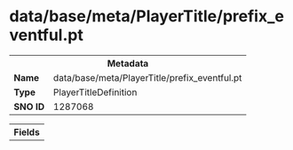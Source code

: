 <h1>data/base/meta/PlayerTitle/prefix_eventful.pt</h1><table><tr><th colspan="100%">Metadata</th></tr><tr><td><b>Name</b></td><td>data/base/meta/PlayerTitle/prefix_eventful.pt</td></tr><tr><td><b>Type</b></td><td>PlayerTitleDefinition</td></tr><tr><td><b>SNO ID</b></td><td>1287068</td></tr></table>

<table><tr><th colspan="100%">Fields</th></tr></table>


